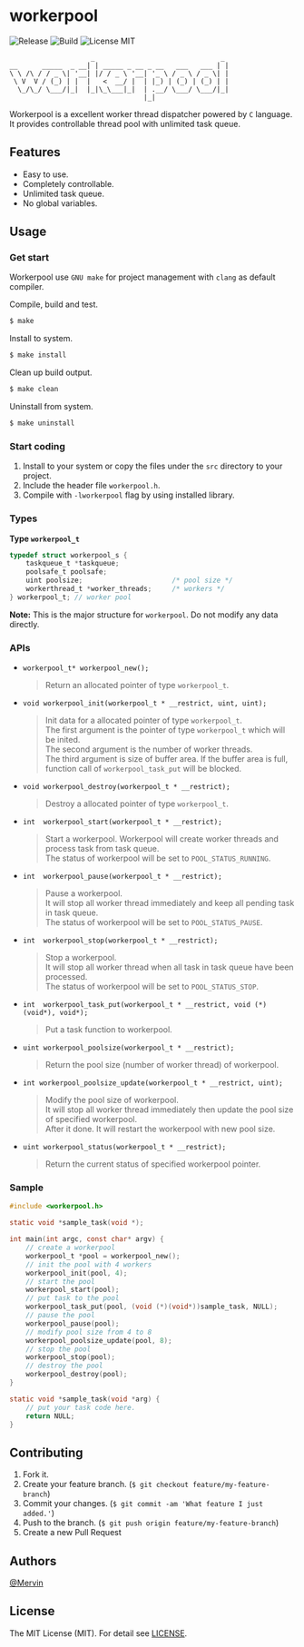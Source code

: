 # workerpool

![Release](https://img.shields.io/badge/release-0.2.0-orange.svg?style=flat)
![Build](https://img.shields.io/badge/build-passing-brightgreen.svg?style=flat)
![License MIT](https://img.shields.io/badge/license-MIT-blue.svg?style=flat&maxAge=2592000)

```
                    _                               _ 
__      _____  _ __| | _____ _ __ _ __   ___   ___ | |
\ \ /\ / / _ \| '__| |/ / _ \ '__| '_ \ / _ \ / _ \| |
 \ V  V / (_) | |  |   <  __/ |  | |_) | (_) | (_) | |
  \_/\_/ \___/|_|  |_|\_\___|_|  | .__/ \___/ \___/|_|
                                 |_|                 
```

Workerpool is a excellent worker thread dispatcher powered by `C` language.<br> 
It provides controllable thread pool with unlimited task queue. <br>

## Features

- Easy to use.
- Completely controllable. 
- Unlimited task queue.
- No global variables. 

## Usage

### Get start

Workerpool use `GNU make` for project management with `clang` as default compiler.

Compile, build and test.<br>
```bash
$ make 
```

Install to system.<br>
```bash
$ make install
```

Clean up build output.<br>
```bash
$ make clean
```

Uninstall from system.<br>
```bash
$ make uninstall
```

### Start coding

1. Install to your system or copy the files under the `src` directory to your project.
2. Include the header file `workerpool.h`.
3. Compile with `-lworkerpool` flag by using installed library.

### Types

**Type `workerpool_t`**
```C
typedef struct workerpool_s {
    taskqueue_t *taskqueue;
    poolsafe_t poolsafe;
    uint poolsize;                      /* pool size */
    workerthread_t *worker_threads;     /* workers */
} workerpool_t; // worker pool
```
**Note:**
This is the major structure for `workerpool`. Do not modify any data directly.

### APIs

- `workerpool_t* workerpool_new();` 

    >Return an allocated pointer of type `workerpool_t`. 

- `void workerpool_init(workerpool_t * __restrict, uint, uint);`

    >Init data for a allocated pointer of type `workerpool_t`.<br>
    >The first argument is the pointer of type `workerpool_t` which will be inited.<br>
    >The second argument is the number of worker threads.<br>
    >The third argument is size of buffer area. If the buffer area is full, function call of `workerpool_task_put` will be blocked.

- `void workerpool_destroy(workerpool_t * __restrict);`

    >Destroy a allocated pointer of type `workerpool_t`.

- `int  workerpool_start(workerpool_t * __restrict);`

    >Start a workerpool.
    >Workerpool will create worker threads and process task from task queue.<br>
    >The status of workerpool will be set to `POOL_STATUS_RUNNING`.

- `int  workerpool_pause(workerpool_t * __restrict);`

    >Pause a workerpool.<br>
    >It will stop all worker thread immediately and keep all pending task in task queue.<br>
    >The status of workerpool will be set to `POOL_STATUS_PAUSE`.

- `int  workerpool_stop(workerpool_t * __restrict);`

    >Stop a workerpool.<br>
    >It will stop all worker thread when all task in task queue have been processed.<br>
    >The status of workerpool will be set to `POOL_STATUS_STOP`.

- `int  workerpool_task_put(workerpool_t * __restrict, void (*)(void*), void*);`

    >Put a task function to workerpool.

- `uint workerpool_poolsize(workerpool_t * __restrict);`

    >Return the pool size (number of worker thread) of workerpool.

- `int workerpool_poolsize_update(workerpool_t * __restrict, uint);`

    >Modify the pool size of workerpool.<br>
    >It will stop all worker thread immediately then update the pool size of specified workerpool.<br>
    >After it done. It will restart the workerpool with new pool size.

- `uint workerpool_status(workerpool_t * __restrict);`
 
    >Return the current status of specified workerpool pointer.

### Sample
```C
#include <workerpool.h>

static void *sample_task(void *);

int main(int argc, const char* argv) {
    // create a workerpool
    workerpool_t *pool = workerpool_new();
    // init the pool with 4 workers
    workerpool_init(pool, 4);
    // start the pool
    workerpool_start(pool);
    // put task to the pool
    workerpool_task_put(pool, (void (*)(void*))sample_task, NULL);
    // pause the pool
    workerpool_pause(pool);
    // modify pool size from 4 to 8
    workerpool_poolsize_update(pool, 8);
    // stop the pool
    workerpool_stop(pool);
    // destroy the pool
    workerpool_destroy(pool);
}

static void *sample_task(void *arg) {
    // put your task code here.
    return NULL;
}
```

## Contributing

1. Fork it.
2. Create your feature branch. (`$ git checkout feature/my-feature-branch`)
3. Commit your changes. (`$ git commit -am 'What feature I just added.'`)
4. Push to the branch. (`$ git push origin feature/my-feature-branch`)
5. Create a new Pull Request

## Authors

[@Mervin](https://github.com/mervinkid) 

## License

The MIT License (MIT). For detail see [LICENSE](LICENSE).

